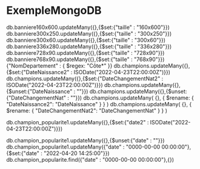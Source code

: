 # ExempleMongoDB
db.banniere160x600.updateMany({},{$set:{"taille" : "160x600"}})
db.banniere300x250.updateMany({},{$set:{"taille" : "300x250"}})
db.banniere300x60.updateMany({},{$set:{"taille" : "300x60"}})
db.banniere336x280.updateMany({},{$set:{"taille" : "336x280"}})
db.banniere728x90.updateMany({},{$set:{"taille" : "728x90"}})
db.banniere768x90.updateMany({},{$set:{"taille" : "768x90"}})
{"NomDepartement" : { $regex: "Côte*" }}
db.champions.updateMany({},{$set:{"DateNaissance2" : ISODate("2022-04-23T22:00:00Z")}})
db.champions.updateMany({},{$set:{"DateChangementNat2" : ISODate("2022-04-23T22:00:00Z")}})
db.champions.updateMany({},{$unset:{"DateNaissance" : ""}})
db.champions.updateMany({},{$unset:{"DateChangementNat" : ""}})
db.champions.updateMany( {}, { $rename: { "DateNaissance2": "DateNaissance" } } )
db.champions.updateMany( {}, { $rename: { "DateChangementNat2": "DateChangementNat" } } )

db.champion_popularite1.updateMany({},{$set:{"date2" : ISODate("2022-04-23T22:00:00Z")}})

db.champion_popularite1.updateMany({},{$unset:{"date" : ""}})
db.champion_popularite1.updateMany({"date" : "0000-00-00 00:00:00"},{$set:{"date" : "2022-04-20 14:25:00"}})
db.champion_popularite.find({"date" : "0000-00-00 00:00:00"},{})
